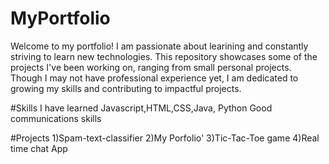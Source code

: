 # MyPortfolio
Welcome to my portfolio! I am passionate about learining and constantly striving to learn new technologies. This repository showcases some of the projects I've been working on, ranging from small personal projects. Though I may not have professional experience yet, I am dedicated to growing my skills and contributing to impactful projects.

#Skills I have learned Javascript,HTML,CSS,Java, Python Good communications skills

#Projects 
1)Spam-text-classifier 
2)My Porfolio'
3)Tic-Tac-Toe game
4)Real time chat App
